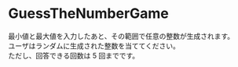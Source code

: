 # GuessTheNumberGame

最小値と最大値を入力したあと、その範囲で任意の整数が生成されます。<br>
ユーザはランダムに生成された整数を当ててください。<br>
ただし、回答できる回数は 5 回までです。
